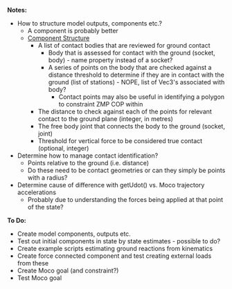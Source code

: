 **Notes:**

- How to structure model outputs, components etc.?
  - A component is probably better
  - <u>Component Structure</u>
    - A list of contact bodies that are reviewed for ground contact
      - Body that is assessed for contact with the ground (socket, body) - name property instead of a socket?
      - A series of points on the body that are checked against a distance threshold to determine if they are in contact with the ground (list of stations) - NOPE, list of Vec3's associated with body?
        - Contact points may also be useful in identifying a polygon to constraint ZMP COP within
    - The distance to check against each of the points for relevant contact to the ground plane (integer, in metres)
    - The free body joint that connects the body to the ground (socket, joint)
    - Threshold for vertical force to be considered true contact (optional, integer)
- Determine how to manage contact identification?
  - Points relative to the ground (i.e. distance)
  - Do these need to be contact geometries or can they simply be points with a radius?
- Determine cause of difference with getUdot() vs. Moco trajectory accelerations
  - Probably due to understanding the forces being applied at that point of the state?

**To Do:**

- Create model components, outputs etc.
- Test out initial components in state by state estimates - possible to do?
- Create example scripts estimating ground reactions from kinematics
- Create force connected component and test creating external loads from these
- Create Moco goal (and constraint?)
- Test Moco goal